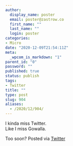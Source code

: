```yaml
---
author:
  display_name: poster
  email: poster@zastrow.co
  first_name: ""
  last_name: ""
  login: poster
categories:
- Micro
date: "2020-12-09T21:54:11Z"
meta:
  _wpcom_is_markdown: "1"
parent_id: "0"
password: ""
published: true
status: publish
tags:
- Twitter
title: ""
type: post
slug: 904
aliases:
  - /2020/12/904/
---
```

<p>I kinda miss Twitter.<br />
Like I miss Gowalla.</p>
<p>Too soon? Posted via <a href="http://twitter.com/zastrow/status/1336866523357515776">Twitter</a></p>
